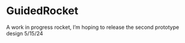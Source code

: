 # GuidedRocket
A work in progress rocket, I’m hoping to release the second prototype design 5/15/24
